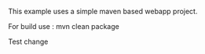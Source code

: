 This example uses a simple maven based webapp project.

For build use : mvn clean package

Test change

